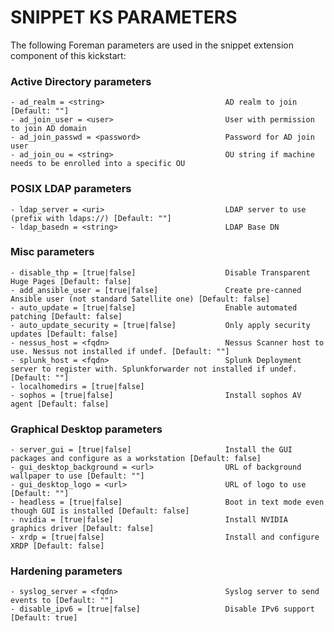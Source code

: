 # SNIPPET KS PARAMETERS

The following Foreman parameters are used in the snippet extension component of this kickstart:

### Active Directory parameters
```
- ad_realm = <string>                           AD realm to join [Default: ""]
- ad_join_user = <user>                         User with permission to join AD domain
- ad_join_passwd = <password>                   Password for AD join user
- ad_join_ou = <string>                         OU string if machine needs to be enrolled into a specific OU
```

### POSIX LDAP parameters
```
- ldap_server = <uri>                           LDAP server to use (prefix with ldaps://) [Default: ""]
- ldap_basedn = <string>                        LDAP Base DN
```

### Misc parameters
```
- disable_thp = [true|false]                    Disable Transparent Huge Pages [Default: false]
- add_ansible_user = [true|false]               Create pre-canned Ansible user (not standard Satellite one) [Default: false]
- auto_update = [true|false]                    Enable automated patching [Default: false]
- auto_update_security = [true|false]           Only apply security updates [Default: false]
- nessus_host = <fqdn>                          Nessus Scanner host to use. Nessus not installed if undef. [Default: ""]
- splunk_host = <fqdn>                          Splunk Deployment server to register with. Splunkforwarder not installed if undef. [Default: ""]
- localhomedirs = [true|false]
- sophos = [true|false]                         Install sophos AV agent [Default: false]
```

### Graphical Desktop parameters
```
- server_gui = [true|false]                     Install the GUI packages and configure as a workstation [Default: false]
- gui_desktop_background = <url>                URL of background wallpaper to use [Default: ""]
- gui_desktop_logo = <url>                      URL of logo to use [Default: ""]
- headless = [true|false]                       Boot in text mode even though GUI is installed [Default: false]
- nvidia = [true|false]                         Install NVIDIA graphics driver [Default: false]
- xrdp = [true|false]                           Install and configure XRDP [Default: false]
```

### Hardening parameters
```- ignore_umask_hardening = [true|false]         Don't apply umask hardening parameters [Default: false]
- syslog_server = <fqdn>                        Syslog server to send events to [Default: ""]
- disable_ipv6 = [true|false]                   Disable IPv6 support [Default: true]
```
